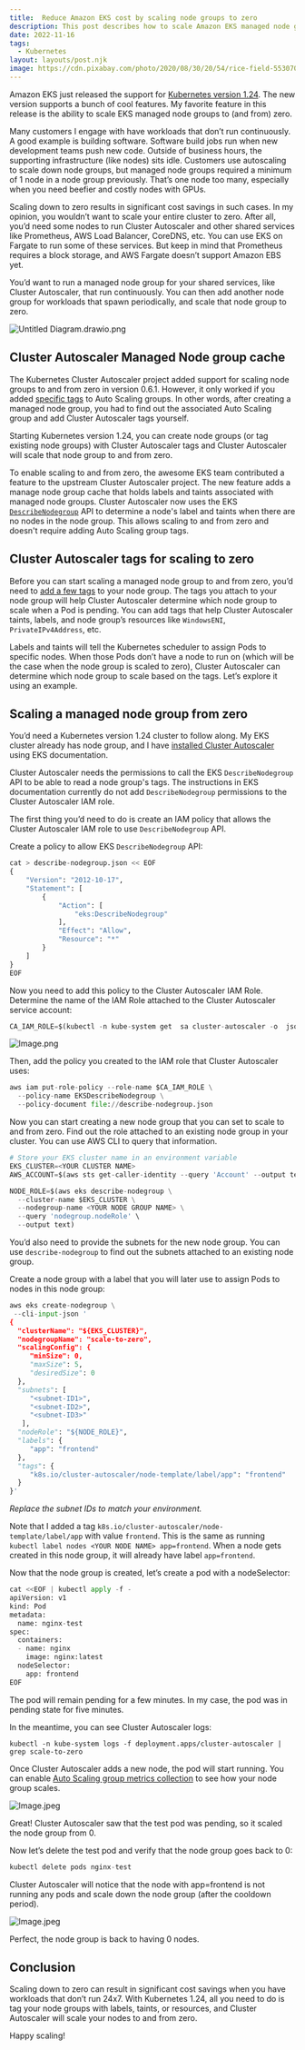 ```yaml
---
title:  Reduce Amazon EKS cost by scaling node groups to zero
description: This post describes how to scale Amazon EKS managed node groups to zero to save on cossts
date: 2022-11-16
tags:
  - Kubernetes
layout: layouts/post.njk
image: https://cdn.pixabay.com/photo/2020/08/30/20/54/rice-field-5530707_1280.jpg
---
```


Amazon EKS just released the support for [Kubernetes version 1.24](https://aws.amazon.com/blogs/containers/amazon-eks-now-supports-kubernetes-version-1-24/). The new version supports a bunch of cool features. My favorite feature in this release is the ability to scale EKS managed node groups to (and from) zero.

Many customers I engage with have workloads that don’t run continuously. A good example is building software. Software build jobs run when new development teams push new code. Outside of business hours, the supporting infrastructure (like nodes) sits idle. Customers use autoscaling to scale down node groups, but managed node groups required a minimum of 1 node in a node group previously. That’s one node too many, especially when you need beefier and costly nodes with GPUs.

Scaling down to zero results in significant cost savings in such cases. In my opinion, you wouldn’t want to scale your entire cluster to zero. After all, you’d need some nodes to run Cluster Autoscaler and other shared services like Prometheus, AWS Load Balancer, CoreDNS, etc. You can use EKS on Fargate to run some of these services. But keep in mind that Prometheus requires a block storage, and AWS Fargate doesn’t support Amazon EBS yet.

You’d want to run a managed node group for your shared services, like Cluster Autoscaler, that run continuously. You can then add another node group for workloads that spawn periodically, and scale that node group to zero.

![Untitled Diagram.drawio.png](https://res.craft.do/user/full/9d54cc03-adfe-f72f-3389-565eb7356d1d/doc/1CAE5716-0A06-487B-94D9-ED3A26E55B46/F10EE54C-3121-4A95-A3E8-2084AC07ED39_2/0ePoBv7QUOJphRVgz14AABF7CLN8q6hh0yNumolViQMz/Untitled%20Diagram.drawio.png)

## Cluster Autoscaler Managed Node group cache

The Kubernetes Cluster Autoscaler project added support for scaling node groups to and from zero in version 0.6.1. However, it only worked if you added [specific tags](https://github.com/kubernetes/autoscaler/blob/master/cluster-autoscaler/FAQ.md#how-can-i-scale-a-node-group-to-0) to Auto Scaling groups. In other words, after creating a managed node group, you had to find out the associated Auto Scaling group and add Cluster Autoscaler tags yourself.

Starting Kubernetes version 1.24, you can create node groups (or tag existing node groups) with Cluster Autoscaler tags and Cluster Autoscaler will scale that node group to and from zero.

To enable scaling to and from zero, the awesome EKS team contributed a feature to the upstream Cluster Autoscaler project. The new feature adds a manage node group cache that holds labels and taints associated with managed node groups. Cluster Autoscaler now uses the EKS [`DescribeNodegroup`](https://docs.aws.amazon.com/eks/latest/APIReference/API_DescribeNodegroup.html) API to determine a node's label and taints when there are no nodes in the node group. This allows scaling to and from zero and doesn't require adding Auto Scaling group tags.

## Cluster Autoscaler tags for scaling to zero

Before you can start scaling a managed node group to and from zero, you’d need to [add a few tags](https://docs.aws.amazon.com/eks/latest/userguide/autoscaling.html) to your node group. The tags you attach to your node group will help Cluster Autoscaler determine which node group to scale when a Pod is pending. You can add tags that help Cluster Autoscaler taints, labels, and node group’s resources like `WindowsENI`, `PrivateIPv4Address`, etc.

Labels and taints will tell the Kubernetes scheduler to assign Pods to specific nodes. When those Pods don’t have a node to run on (which will be the case when the node group is scaled to zero), Cluster Autoscaler can determine which node group to scale based on the tags. Let’s explore it using an example.

## Scaling a managed node group from zero

You’d need a Kubernetes version 1.24 cluster to follow along. My EKS cluster already has node group, and I have [installed Cluster Autoscaler](https://docs.aws.amazon.com/eks/latest/userguide/autoscaling.html) using EKS documentation.

Cluster Autoscaler needs the permissions to call the EKS `DescribeNodegroup` API to be able to read a node group's tags. The instructions in EKS documentation currently do not add `DescribeNodegroup` permissions to the Cluster Autoscaler IAM role.

The first thing you’d need to do is create an IAM policy that allows the Cluster Autoscaler IAM role to use `DescribeNodegroup` API.

Create a policy to allow EKS `DescribeNodegroup`  API:

```python
cat > describe-nodegroup.json << EOF
{
    "Version": "2012-10-17",
    "Statement": [
        {
            "Action": [
                "eks:DescribeNodegroup"
            ],
            "Effect": "Allow",
            "Resource": "*"
        }
    ]
}
EOF
```

Now you need to add this policy to the Cluster Autoscaler IAM Role. Determine the name of the IAM Role attached to the Cluster Autoscaler service account:

```python
CA_IAM_ROLE=$(kubectl -n kube-system get  sa cluster-autoscaler -o  jsonpath='{.metadata.annotations.eks\.amazonaws\.com/role-arn}' | sed 's|.*/||' )
```

![Image.png](https://res.craft.do/user/full/9d54cc03-adfe-f72f-3389-565eb7356d1d/doc/1CAE5716-0A06-487B-94D9-ED3A26E55B46/6EF2F66E-E9B7-4B3D-9D75-06400FAE0BF2_2/gI025AVUilKKRF9GfkjpTeq3GmtiWypNeTVa4uE6XYYz/Image.png)

Then, add the policy you created to the IAM role that Cluster Autoscaler uses:

```python
aws iam put-role-policy --role-name $CA_IAM_ROLE \
  --policy-name EKSDescribeNodegroup \
  --policy-document file://describe-nodegroup.json
```

Now you can start creating a new node group that you can set to scale to and from zero. Find out the role attached to an existing node group in your cluster. You can use AWS CLI to query that information.

```python
# Store your EKS cluster name in an environment variable
EKS_CLUSTER=<YOUR CLUSTER NAME>
AWS_ACCOUNT=$(aws sts get-caller-identity --query 'Account' --output text)

NODE_ROLE=$(aws eks describe-nodegroup \
  --cluster-name $EKS_CLUSTER \
  --nodegroup-name <YOUR NODE GROUP NAME> \
  --query 'nodegroup.nodeRole' \
  --output text)
```

You’d also need to provide the subnets for the new node group. You can use `describe-nodegroup` to find out the subnets attached to an existing node group.

Create a node group with a label that you will later use to assign Pods to nodes in this node group:

```python
aws eks create-nodegroup \
 --cli-input-json '
{
  "clusterName": "${EKS_CLUSTER}",
  "nodegroupName": "scale-to-zero",
  "scalingConfig": {
     "minSize": 0,
     "maxSize": 5,
     "desiredSize": 0
  },
  "subnets": [
     "<subnet-ID1>",
     "<subnet-ID2>",
     "<subnet-ID3>"
   ],
  "nodeRole": "${NODE_ROLE}",
  "labels": {
     "app": "frontend"
  },
  "tags": {
     "k8s.io/cluster-autoscaler/node-template/label/app": "frontend"
  }
}'
```

*Replace the subnet IDs to match your environment.*

Note that I added a tag `k8s.io/cluster-autoscaler/node-template/label/app` with value `frontend`. This is the same as running `kubectl label nodes <YOUR NODE NAME> app=frontend`. When a node gets created in this node group, it will already have label `app=frontend`.

Now that the node group is created, let’s create a pod with a nodeSelector:

```python
cat <<EOF | kubectl apply -f -
apiVersion: v1
kind: Pod
metadata:
  name: nginx-test
spec:
  containers:
  - name: nginx
    image: nginx:latest
  nodeSelector:
    app: frontend
EOF
```

The pod will remain pending for a few minutes. In my case, the pod was in pending state for five minutes.

In the meantime, you can see Cluster Autoscaler logs:

`kubectl -n kube-system logs -f deployment.apps/cluster-autoscaler | grep scale-to-zero`

Once Cluster Autoscaler adds a new node, the pod will start running. You can enable [Auto Scaling group metrics collection](https://aws.amazon.com/blogs/containers/automatically-enable-group-metrics-collection-for-amazon-eks-managed-node-groups/) to see how your node group scales.

![Image.jpeg](https://res.craft.do/user/full/9d54cc03-adfe-f72f-3389-565eb7356d1d/doc/1CAE5716-0A06-487B-94D9-ED3A26E55B46/D344F40B-8692-4F2F-921C-422DA115E1B7_2/qBfnOkqluRY1yVqZBaMsB6K5xJgA1idkKOxkkfmzx8Az/Image.jpeg)

Great! Cluster Autoscaler saw that the test pod was pending, so it scaled the node group from 0.

Now let’s delete the test pod and verify that the node group goes back to 0:

```python
kubectl delete pods nginx-test
```

Cluster Autoscaler will notice that the node with app=frontend is not running any pods and scale down the node group (after the cooldown period).

![Image.jpeg](https://res.craft.do/user/full/9d54cc03-adfe-f72f-3389-565eb7356d1d/doc/1CAE5716-0A06-487B-94D9-ED3A26E55B46/EAD1C890-6DB1-455E-BABB-FAF71E5FD960_2/kDUeT7u0sJs3WqNy7SG8FBvHyHi9ALDkNEsxsuL1jtIz/Image.jpeg)

Perfect, the node group is back to having 0 nodes.

## Conclusion

Scaling down to zero can result in significant cost savings when you have workloads that don’t run 24x7. With Kubernetes 1.24, all you need to do is tag your node groups with labels, taints, or resources, and Cluster Autoscaler will scale your nodes to and from zero.

Happy scaling!
